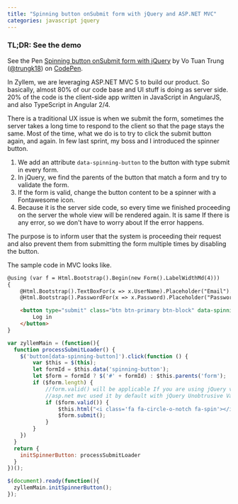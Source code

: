 ```yaml
---
title: "Spinning button onSubmit form with jQuery and ASP.NET MVC"
categories: javascript jquery
---
```


### TL;DR: See the demo

<p data-height="265" data-theme-id="0" data-slug-hash="MrWrNw" data-default-tab="js,result" data-user="trungk18" data-embed-version="2" data-pen-title="Spinning button onSubmit form with jQuery" class="codepen">See the Pen <a href="https://codepen.io/trungk18/pen/MrWrNw/">Spinning button onSubmit form with jQuery</a> by Vo Tuan Trung (<a href="https://codepen.io/trungk18">@trungk18</a>) on <a href="https://codepen.io">CodePen</a>.</p>
<script src="https://production-assets.codepen.io/assets/embed/ei.js"> </script>

In Zyllem, we are leveraging ASP.NET MVC 5 to build our product. So basically, almost 80% of our code base and UI stuff is doing as server side. 20% of the code is the client-side app written in JavaScript in AngularJS, and also TypeScript in Angular 2/4.

There is a traditional UX issue is when we submit the form, sometimes the server takes a long time to respond to the client so that the page stays the same. Most of the time, what we do is to try to click the submit button again, and again. In few last sprint, my boss and I introduced the spinner button.

1. We add an attribute `data-spinning-button` to the button with type submit in every form.
2. In jQuery, we find the parents of the button that match a form and try to validate the form.
3. If the form is valid, change the button content to be a spinner with a Fontawesome icon.
4. Because it is the server side code, so every time we finished proceeding on the server the whole view will be rendered again. It is same If there is any error, so we don't have to worry about If the error happens.

The purpose is to inform user that the system is proceeding their request and also prevent them from submitting the form multiple times by disabling the button.

The sample code in MVC looks like.

```html
@using (var f = Html.Bootstrap().Begin(new Form().LabelWidthMd(4)))
{
    @Html.Bootstrap().TextBoxFor(x => x.UserName).Placeholder("Email").ShowValidationMessage(true)
    @Html.Bootstrap().PasswordFor(x => x.Password).Placeholder("Password").ShowValidationMessage(true)

    <button type="submit" class="btn btn-primary btn-block" data-spinning-button>
        Log in
    </button>
}
```

```javascript
var zyllemMain = (function(){
  function processSubmitLoader() {
    $('button[data-spinning-button]').click(function () {
        var $this = $(this);
        let formId = $this.data('spinning-button');
        let $form = formId ? $('#' + formId) : $this.parents('form');
        if ($form.length) {
            //form.valid() will be applicable If you are using jQuery validate https://jqueryvalidation.org/
            //asp.net mvc used it by default with jQuery Unobtrusive Validation
            if ($form.valid()) {
                $this.html("<i class='fa fa-circle-o-notch fa-spin'></i>").attr("disabled", "")
                $form.submit();
            }
        }
    })
  }
  return {
    initSpinnerButton: processSubmitLoader
  }
})();

$(document).ready(function(){
  zyllemMain.initSpinnerButton();
});
```
